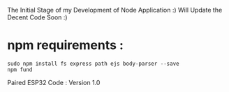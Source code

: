 The Initial Stage of my Development of Node Application :)
Will Update the Decent Code Soon :)

# npm requirements :
```
sudo npm install fs express path ejs body-parser --save
npm fund
```

Paired ESP32 Code : Version 1.0